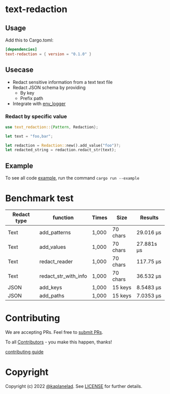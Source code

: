 # text-redaction

## Usage
Add this to Cargo.toml:
```toml
[dependencies]
text-redaction = { version = "0.1.0" }
```

## Usecase
 - Redact sensitive information from a text text file
 - Redact JSON schema by providing
    - By key
    - Prefix path
 - Integrate with [env_logger](./text-redaction//examples/logger/env-logger)


### Redact by specific value 

```rs
use text_redaction::{Pattern, Redaction};

let text = "foo,bar";

let redaction = Redaction::new().add_value("foo")?;
let redacted_string = redaction.redact_str(text);
```

## Example
To see all code [example](./text-redaction/examples), run the command `cargo run --example`


# Benchmark test

Redact type | function | Times | Size | Results
--- | ---| --- | --- | --- 
Text | add_patterns | 1,000 | 70 chars | 29.016 µs |
Text | add_values | 1,000 | 70 chars | 27.881s µs |
Text | redact_reader | 1,000 | 70 chars | 117.75 µs |
Text | redact_str_with_info | 1,000 | 70 chars | 36.532 µs |
JSON | add_keys | 1,000 | 15 keys | 8.5483 µs |
JSON | add_paths | 1,000 | 15 keys | 7.0353 µs |

# Contributing

We are accepting PRs. Feel free to [submit PRs](https://github.com/rusty-ferris-club/text-redaction/pulls).

To all [Contributors](https://github.com/rusty-ferris-club/text-redaction/graphs/contributors) - you make this happen, thanks!

[contributing guide](CONTRIBUTING.md)

# Copyright

Copyright (c) 2022 [@kaplanelad](https://github.com/kaplanelad). See [LICENSE](LICENSE) for further details.
